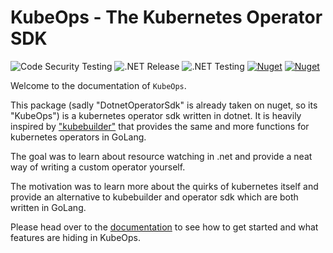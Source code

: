 # KubeOps - The Kubernetes Operator SDK

![Code Security Testing](https://github.com/buehler/dotnet-operator-sdk/workflows/Code%20Security%20Testing/badge.svg)
![.NET Release](https://github.com/buehler/dotnet-operator-sdk/workflows/.NET%20Release/badge.svg)
![.NET Testing](https://github.com/buehler/dotnet-operator-sdk/workflows/.NET%20Testing/badge.svg)
[![Nuget](https://img.shields.io/nuget/v/KubeOps)](https://www.nuget.org/packages/KubeOps/)
[![Nuget](https://img.shields.io/nuget/vpre/KubeOps?label=nuget%20prerelease)](https://www.nuget.org/packages/KubeOps/absoluteLatest)

Welcome to the documentation of `KubeOps`.

This package (sadly "DotnetOperatorSdk" is already taken on nuget, so its "KubeOps")
is a kubernetes operator sdk written in dotnet. It is heavily inspired by
["kubebuilder"](https://github.com/kubernetes-sigs/kubebuilder)
that provides the same and more functions for kubernetes operators in GoLang.

The goal was to learn about resource watching in .net and provide a neat way of writing a
custom operator yourself.

The motivation was to learn more about the quirks of kubernetes itself and
provide an alternative to kubebuilder and operator sdk which are both
written in GoLang.

Please head over to the [documentation](./docs/getting_started.md) to see how to get started
and what features are hiding in KubeOps.
